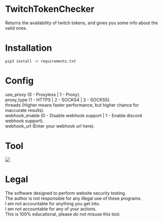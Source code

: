 # TwitchTokenChecker
 Returns the availability of twitch tokens, and gives you some info about the valid ones.

# Installation
```
pip3 install -r requirements.txt
``` 

# Config
 use_proxy (0 - Proxyless | 1 - Proxy).<br/>
 proxy_type (1 - HTTPS | 2 - SOCKS4 | 3 - SOCKS5).<br/>
 threads (Higher means faster performance, but higher chance for inaccurate results).<br/>
 webhook_enable (0 - Disable webhook support | 1 - Enable discord webhook support).<br/>
 webhook_url (Enter your webhook url here).

# Tool
![](https://i.ibb.co/nmtcLMG/twitch-token-checker.png)

# Legal
 The software designed to perform website security testing.<br/>
 The author is not responsible for any illegal use of these programs.<br/>
 I am not accountable for anything you get into.<br/>
 I am not accountable for any of your actions.<br/>
 This is 100% educational, please do not misuse this tool.